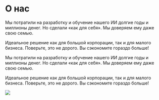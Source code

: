# О нас

Мы потратили на разработку и обучение нашего ИИ долгие годы и миллионы денег. Но сделали «как для себя». Мы доверяем ему даже свою семью.

Идеальное решение как для большой корпорации, так и для малого бизнеса. Поверьте, это не дорого. Вы сэкономите гораздо больше! 

Мы потратили на разработку и обучение нашего ИИ долгие годы и миллионы денег. Но сделали «как для себя». Мы доверяем ему даже свою семью.


Идеальное решение как для большой корпорации, так и для малого бизнеса. Поверьте, это не дорого. Вы сэкономите гораздо больше! 

![](../img/artificial-intelligence.jpg)
